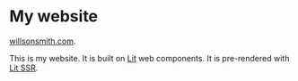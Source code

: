 # My website

[willsonsmith.com](https://willsonsmith.com).

This is my website.
It is built on [Lit](https://lit.dev) web components.
It is pre-rendered with [Lit SSR](https://lit.dev/docs/ssr/overview/).


